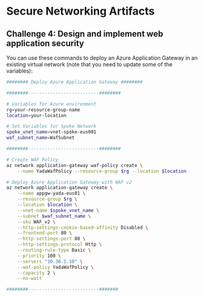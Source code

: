 # Secure Networking Artifacts
## Challenge 4: Design and implement web application security

You can use these commands to deploy an Azure Application Gateway in an existing virtual network (note that you need to update some of the variables):

```bash
######## Deploy Azure Application Gateway ########

########--------------------------########

# Variables for Azure environment
rg=your-resource-group-name
location=your-location

# Set Variables for Spoke Network
spoke_vnet_name=vnet-spoke-eus001
waf_subnet_name=WafSubnet

########--------------------------########

# Create WAF Policy
az network application-gateway waf-policy create \
    --name YadaWafPolicy --resource-group $rg --location $location

# Deploy Azure Application Gateway with WAF v2
az network application-gateway create \
    --name appgw-yada-eus01 \
    --resource-group $rg \
    --location $location \
    --vnet-name $spoke_vnet_name \
    --subnet $waf_subnet_name \
    --sku WAF_v2 \
    --http-settings-cookie-based-affinity Disabled \
    --frontend-port 80 \
    --http-settings-port 80 \
    --http-settings-protocol Http \
    --routing-rule-type Basic \
    --priority 100 \
    --servers "10.30.1.10" \
    --waf-policy YadaWafPolicy \
    --capacity 2 \
    --no-wait

########--------------------------#######